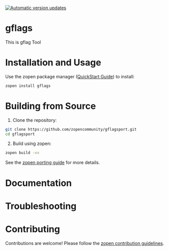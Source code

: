 [![Automatic version updates](https://github.com/zopencommunity/gflagsport/actions/workflows/bump.yml/badge.svg)](https://github.com/ZOSOpenTools/gflagsport/actions/workflows/bump.yml)

# gflags

This is gflag Tool

# Installation and Usage

Use the zopen package manager ([QuickStart Guide](https://zopen.community/#/Guides/QuickStart)) to install:
```bash
zopen install gflags
```

# Building from Source

1. Clone the repository:
```bash
git clone https://github.com/zopencommunity/gflagsport.git
cd gflagsport
```
2. Build using zopen:
```bash
zopen build -vv
```

See the [zopen porting guide](https://zopen.community/#/Guides/Porting) for more details.

# Documentation


# Troubleshooting

# Contributing
Contributions are welcome! Please follow the [zopen contribution guidelines](https://github.com/zopencommunity/meta/blob/main/CONTRIBUTING.md).
